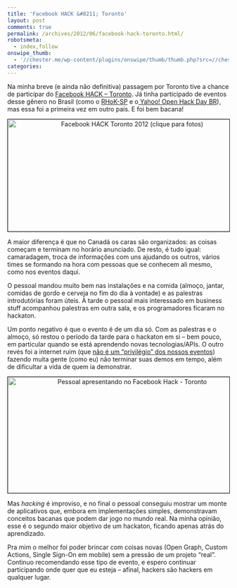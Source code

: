 ```yaml
---
title: 'Facebook HACK &#8211; Toronto'
layout: post
comments: true
permalink: /archives/2012/06/facebook-hack-toronto.html/
robotsmeta:
  - index,follow
onswipe_thumb:
  - '//chester.me/wp-content/plugins/onswipe/thumb/thumb.php?src=//chester.me/wp-content/uploads/2012/06/facebookhacktoronto_apresentacoes.jpg&amp;w=600&amp;h=800&amp;zc=1&amp;q=75&amp;f=0'
categories:
---
```

Na minha breve (e ainda não definitiva) passagem por Toronto tive a chance de participar do [Facebook HACK &#8211; Toronto][1]. Já tinha participado de eventos desse gênero no Brasil (como o [RHoK-SP][2] e o[ Yahoo! Open Hack Day BR][3]), mas essa foi a primeira vez em outro país. E foi bem bacana!

<p style="text-align: center;">
  <a href="//chester.me/wp-content/uploads/2012/06/facebookhacktoronto.jpg"><img class="aligncenter size-full wp-image-6973" style="border: 1px solid black;" title="Facebook HACK Toronto 2012 (clique para fotos)" src="//chester.me/wp-content/uploads/2012/06/facebookhacktoronto.jpg" alt="Facebook HACK Toronto 2012 (clique para fotos)" width="550" height="254" /></a>
</p>

A maior diferença é que no Canadá os caras são organizados: as coisas começam e terminam no horário anunciado. De resto, é tudo igual: camaradagem, troca de informações com uns ajudando os outros, vários times se formando na hora com pessoas que se conhecem ali mesmo, como nos eventos daqui.

O pessoal mandou muito bem nas instalações e na comida (almoço, jantar, comidas de gordo e cerveja no fim do dia à vontade) e as palestras introdutórias foram úteis. À tarde o pessoal mais interessado em business stuff acompanhou palestras em outra sala, e os programadores ficaram no hackaton.

Um ponto negativo é que o evento é de um dia só. Com as palestras e o almoço, só restou o período da tarde para o hackaton em si &#8211; bem pouco, em particular quando se está aprendendo novas tecnologias/APIs. O outro revés foi a internet ruim (que [não é um &#8220;privilégio&#8221; dos nossos eventos][4]) fazendo muita gente (como eu) não terminar suas demos em tempo, além de dificultar a vida de quem ia demonstrar.

<p style="text-align: center;">
  <a href="https://www.facebook.com/media/set/?set=a.10150888100036915.407508.618166914&type=1"><img class="aligncenter size-full wp-image-6975" style="border: 1px solid black;" title="Pessoal apresentando no Facebook Hack - Toronto" src="//chester.me/wp-content/uploads/2012/06/facebookhacktoronto_apresentacoes.jpg" alt="Pessoal apresentando no Facebook Hack - Toronto" width="550" height="263" /></a>
</p>

Mas *hacking* é improviso, e no final o pessoal conseguiu mostrar um monte de aplicativos que, embora em implementações simples, demonstravam conceitos bacanas que podem dar jogo no mundo real. Na minha opinião, esse é o segundo maior objetivo de um hackaton, ficando apenas atrás do aprendizado.

Pra mim o melhor foi poder brincar com coisas novas (Open Graph, Custom Actions, Single Sign-On em mobile) sem a pressão de um projeto &#8220;real&#8221;. Continuo recomendando esse tipo de evento, e espero continuar participando onde quer que eu esteja &#8211; afinal, hackers são hackers em qualquer lugar.

 [1]: https://developers.facebook.com/blog/post/2012/06/07/join-the-facebook-team-at-our-toronto-hack/
 [2]: //chester.me/archives/2010/06/random-hacks-of-kindness-1-sp-urban-fact-fato-urbano.html
 [3]: //chester.me/archives/2010/03/yahoo-open-hack-day-brazil-2010.html
 [4]: http://www.joelonsoftware.com/items/2009/10/08.html

